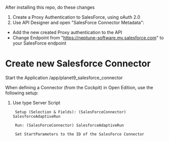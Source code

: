 After installing this repo, do these changes


1) Create a Proxy Authentication to SalesForce, using oAuth 2.0
2) Use API Designer and open "SalesForce Connector Metadata":

- Add the new created Proxy authentication to the API
- Change Endpoint from "https://neptune-software.my.salesforce.com" to your SalesForce endpoint


# Create new Salesforce Connector
Start the Application /app/planet9_salesforce_connector

When defining a Connector (from the Cockpit) in Open Edition, use the following setup:

1) Use type Server Script 

        Setup (Selection & Fields): (SalesForceConnector) SalesforceAdaptiveRun

        Run: (SalesForceConnector) SalesforceAdaptiveRun

        Set StartParameters to the ID of the SalesForce Connector